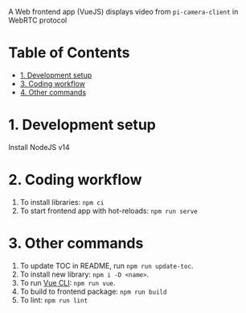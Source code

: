 A Web frontend app (VueJS) displays video from `pi-camera-client` in WebRTC protocol

# Table of Contents

<!-- toc -->

- [1. Development setup](#1-development-setup)
- [3. Coding workflow](#3-coding-workflow)
- [4. Other commands](#4-other-commands)

<!-- tocstop -->

# 1. Development setup 

Install NodeJS v14

# 2. Coding workflow

1. To install libraries: `npm ci`
1. To start frontend app with hot-reloads: `npm run serve`

# 3. Other commands

1. To update TOC in README, run `npm run update-toc`.
1. To install new library: `npm i -D <name>`.
1. To run [Vue CLI](https://cli.vuejs.org/guide/): `npm run vue`.
1. To build to frontend package: `npm run build`
1. To lint: `npm run lint`

